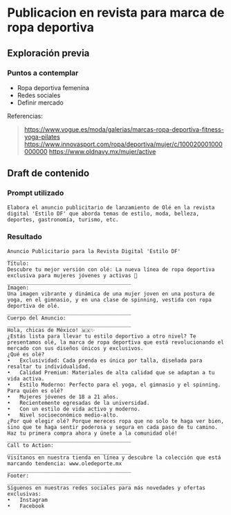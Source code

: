 
# Publicacion en revista para marca de ropa deportiva

## Exploración previa

### Puntos a contemplar
- Ropa deportiva femenina
- Redes sociales
- Definir mercado

Referencias:
> https://www.vogue.es/moda/galerias/marcas-ropa-deportiva-fitness-yoga-pilates
> https://www.innovasport.com/ropa/deportiva/mujer/c/100020001000000000
> https://www.oldnavy.mx/mujer/active

## Draft de contenido

### Prompt utilizado
```
Elabora el anuncio publicitario de lanzamiento de Olé en la revista digital 'Estilo DF' que aborda temas de estilo, moda, belleza, deportes, gastronomía, turismo, etc.
```

### Resultado

```
Anuncio Publicitario para la Revista Digital 'Estilo DF'
________________________________________
Título:
Descubre tu mejor versión con olé: La nueva línea de ropa deportiva exclusiva para mujeres jóvenes y activas 🌟
________________________________________
Imagen:
Una imagen vibrante y dinámica de una mujer joven en una postura de yoga, en el gimnasio, y en una clase de spinning, vestida con ropa deportiva de olé.
________________________________________
Cuerpo del Anuncio:
________________________________________
Hola, chicas de México! 🇲🇽✨
¿Estás lista para llevar tu estilo deportivo a otro nivel? Te presentamos olé, la marca de ropa deportiva que está revolucionando el mercado con sus diseños únicos y exclusivos.
¿Qué es olé?
•	Exclusividad: Cada prenda es única por talla, diseñada para resaltar tu individualidad.
•	Calidad Premium: Materiales de alta calidad que se adaptan a tu vida activa.
•	Estilo Moderno: Perfecto para el yoga, el gimnasio y el spinning.
Para quién es olé?
•	Mujeres jóvenes de 18 a 21 años.
•	Recientemente egresadas de la universidad.
•	Con un estilo de vida activo y moderno.
•	Nivel socioeconómico medio-alto.
¿Por qué elegir olé? Porque mereces ropa que no solo te haga ver bien, sino que te haga sentir poderosa y segura en cada paso de tu camino.
Haz tu primera compra ahora y únete a la comunidad olé!
________________________________________
Call to Action:
________________________________________
Visítanos en nuestra tienda en línea y descubre la colección que está marcando tendencia: www.oledeporte.mx
________________________________________
Footer:
________________________________________
Síguenos en nuestras redes sociales para más novedades y ofertas exclusivas:
•	Instagram
•	Facebook
```